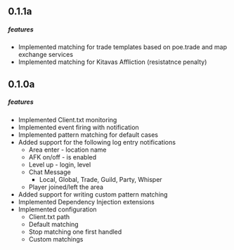 ## 0.1.1a

##### features
- Implemented matching for trade templates based on poe.trade and map exchange services
- Implemented matching for Kitavas Affliction (resistatnce penalty)

## 0.1.0a

##### features
- Implemented Client.txt monitoring
- Implemented event firing with notification
- Implemented pattern matching for default cases
- Added support for the following log entry notifications
    - Area enter - location name
    - AFK on/off - is enabled
    - Level up - login, level
    - Chat Message 
        - Local, Global, Trade, Guild, Party, Whisper
    - Player joined/left the area
- Added support for writing custom pattern matching
- Implemented Dependency Injection extensions
- Implemented configuration
    - Client.txt path
    - Default matching
    - Stop matching one first handled
    - Custom matchings

